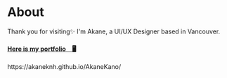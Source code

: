 # About
Thank you for visiting✨ I'm Akane, a UI/UX Designer based in Vancouver. 

<h4><a href="https://akaneknh.github.io/AkaneKano/"
"target="_blank">Here is my portfolio　🖥</a></h4>
https://akaneknh.github.io/AkaneKano/
